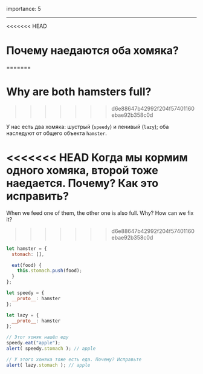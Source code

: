 importance: 5

---

<<<<<<< HEAD
# Почему наедаются оба хомяка?
=======
# Why are both hamsters full?
>>>>>>> d6e88647b42992f204f57401160ebae92b358c0d

У нас есть два хомяка: шустрый (`speedy`) и ленивый (`lazy`); оба наследуют от общего объекта `hamster`.

<<<<<<< HEAD
Когда мы кормим одного хомяка, второй тоже наедается. Почему? Как это исправить?
=======
When we feed one of them, the other one is also full. Why? How can we fix it?
>>>>>>> d6e88647b42992f204f57401160ebae92b358c0d

```js run
let hamster = {
  stomach: [],

  eat(food) {
    this.stomach.push(food);
  }
};

let speedy = {
  __proto__: hamster
};

let lazy = {
  __proto__: hamster
};

// Этот хомяк нашёл еду
speedy.eat("apple");
alert( speedy.stomach ); // apple

// У этого хомяка тоже есть еда. Почему? Исправьте
alert( lazy.stomach ); // apple
```


